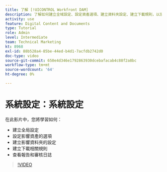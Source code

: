 ```yaml
---
title: 了解 [!UICONTROL Workfront DAM]
description: 了解如何建立全域設定、設定資產選項、建立資料夾設定、建立下載規則，以及在中檢視報表和稽核記錄 [!UICONTROL Workfront DAM].
activity: use
feature: Digital Content and Documents
type: Tutorial
role: Admin
level: Intermediate
team: Technical Marketing
kt: 8968
exl-id: 88b528a4-85be-44ed-b4d1-7acfdb2742d0
doc-type: video
source-git-commit: 650e4d346e1792863930dcebafacab4c88f2a8bc
workflow-type: tm+mt
source-wordcount: '64'
ht-degree: 0%

---
```


# 系統設定：系統設定

在此影片中，您將學習如何：

* 建立全局設定
* 設定影響資產的選項
* 建立影響資料夾的設定
* 建立下載相關規則
* 查看報告和審核日誌

>[!VIDEO](https://video.tv.adobe.com/v/335231/?quality=12&learn=on)
